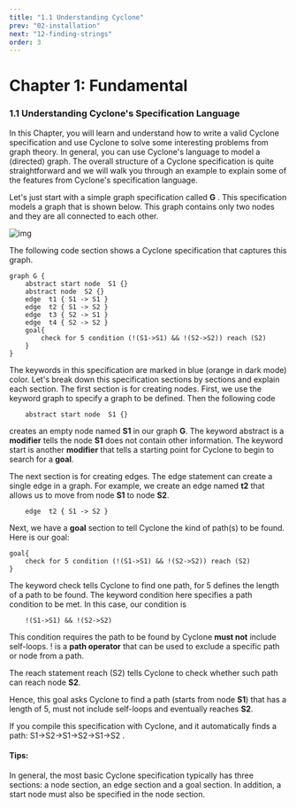 ```yaml
---
title: "1.1 Understanding Cyclone"
prev: "02-installation"
next: "12-finding-strings"
order: 3
---
```


# Chapter 1: Fundamental

### 1.1 Understanding Cyclone's Specification Language

In this Chapter, you will learn and understand how to write a valid Cyclone specification and use Cyclone to solve some interesting problems from graph theory. In general, you can use Cyclone's language to model a (directed) graph. The overall structure of a Cyclone specification is quite straightforward and we will walk you through an example to explain some of the features from Cyclone's specification language.

Let's just start with a simple graph specification called **G** . This specification models a graph that is shown below. This graph contains only two nodes and they are all connected to each other.

![img](https://classicwuhao.github.io/cyclone_tutorial/chapter1/tutorial_example_1.png)

The following code section shows a Cyclone specification that captures this graph.

```cyclone
graph G { 
    abstract start node  S1 {} 
    abstract node  S2 {} 
    edge  t1 { S1 -> S1 } 
    edge  t2 { S1 -> S2 } 
    edge  t3 { S2 -> S1 } 
    edge  t4 { S2 -> S2 } 
    goal{ 
        check for 5 condition (!(S1->S1) && !(S2->S2)) reach (S2)
    }
} 
```

The keywords in this specification are marked in blue (orange in dark mode) color. Let's break down this specification sections by sections and explain each section. The first section is for creating nodes. First, we use the keyword graph to specify a graph to be defined. Then the following code

```cyclone
    abstract start node  S1 {} 
```

creates an empty node named **S1** in our graph **G**. The keyword abstract is a **modifier** tells the node **S1** does not contain other information. The keyword start is another **modifier** that tells a starting point for Cyclone to begin to search for a **goal**.

The next section is for creating edges. The edge statement can create a single edge in a graph. For example, we create an edge named **t2** that allows us to move from node **S1** to node **S2**.

```cyclone
    edge  t2 { S1 -> S2 } 
```

Next, we have a **goal** section to tell Cyclone the kind of path(s) to be found. Here is our goal:

```cyclone
goal{ 
    check for 5 condition (!(S1->S1) && !(S2->S2)) reach (S2)
}
```

The keyword check tells Cyclone to find one path, for 5 defines the length of a path to be found. The keyword condition here specifies a path condition to be met. In this case, our condition is

```cyclone
    !(S1->S1) && !(S2->S2)
```

This condition requires the path to be found by Cyclone **must not** include self-loops. ! is a **path operator** that can be used to exclude a specific path or node from a path.

The reach statement reach (S2) tells Cyclone to check whether such path can reach node **S2**.

Hence, this goal asks Cyclone to find a path (starts from node **S1**) that has a length of 5, must not include self-loops and eventually reaches **S2**.

If you compile this specification with Cyclone, and it automatically finds a path: S1->S2->S1->S2->S1->S2 .

#### Tips:

In general, the most basic Cyclone specification typically has three sections: a node section, an edge section and a goal section. In addition, a start node must also be specified in the node section.